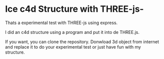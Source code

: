 # Ice c4d Structure with THREE-js-

Thats a experimental test with THREE-js using express.

I did an c4d structure using a program and put it into de THREE.js.

If you want, you can clone the repository. Donwload 3d object from internet and replace it to do your experimental test or just have fun with my structure.

